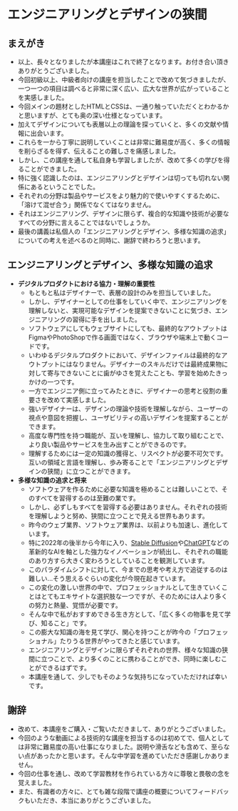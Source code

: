 エンジニアリングとデザインの狭間
==

## まえがき

- 以上、長々となりましたが本講座はこれで終了となります。お付き合い頂きありがとうございました。
- 今回初級以上、中級者向けの講座を担当したことで改めて気づきましたが、一つ一つの項目は調べると非常に深く広い、広大な世界が広がっていることを実感しました。
- 今回メインの題材としたHTMLとCSSは、一通り触っていただくとわかるかと思いますが、とても奥の深い仕様となっています。
- 加えてデザインについても表層以上の理論を探っていくと、多くの文献や情報に出会います。
- これらを一から丁寧に説明していくことは非常に難易度が高く、多くの情報を削らざるを得ず、伝えることの難しさを痛感しました。
- しかし、この講座を通して私自身も学習しましたが、改めて多くの学びを得ることができました。
- 特に強く認識したのは、エンジニアリングとデザインは切っても切れない関係にあるということでした。
- それぞれの分野は製品やサービスをより魅力的で使いやすくするために、「溶けて混ぜ合う」関係でなくてはなりません。
- それはエンジニアリング、デザインに限らず、複合的な知識や技術が必要なすべての分野に言えることではないでしょうか。
- 最後の講義は私個人の「エンジニアリングとデザイン、多様な知識の追求」についての考えを述べるのと同時に、謝辞で終わろうと思います。

## エンジニアリングとデザイン、多様な知識の追求

- **デジタルプロダクトにおける協力・理解の重要性**
  - もともと私はデザイナーで、表層の設計のみを担当していました。
  - しかし、デザイナーとしての仕事をしていく中で、エンジニアリングを理解しないと、実現可能なデザインを提案できないことに気づき、エンジニアリングの習得に手を出しました。
  - ソフトウェアにしてもウェブサイトにしても、最終的なアウトプットはFigmaやPhotoShopで作る画面ではなく、ブラウザや端末上で動くコードです。
  - いわゆるデジタルプロダクトにおいて、デザインファイルは最終的なアウトプットにはなりません。デザイナーのスキルだけでは最終成果物に対して寄与できないことに歯がゆさを覚えたことも、学習を始めたきっかけの一つです。
  - 一方でエンジニア側に立ってみたときに、デザイナーの思考と役割の重要さを改めて実感しました。
  - 強いデザイナーは、デザインの理論や技術を理解しながら、ユーザーの視点や意図を把握し、ユーザビリティの高いデザインを提案することができます。
  - 高度な専門性を持つ職能が、互いを理解し、協力して取り組むことで、より良い製品やサービスを生み出すことができるのです。
  - 理解するためには一定の知識の獲得と、リスペクトが必要不可欠です。互いの領域と言語を理解し、歩み寄ることで「エンジニアリングとデザインの狭間」に立つことができます。
- **多様な知識の追求と将来**
  - ソフトウェアを作るために必要な知識を極めることは難しいことで、そのすべてを習得するのは至難の業です。
  - しかし、必ずしもすべてを習得する必要はありません。それぞれの技術を理解しようと努め、狭間に立つことで見える世界もあります。
  - 昨今のウェブ業界、ソフトウェア業界は、以前よりも加速し、進化しています。
  - 特に2022年の後半から今年に入り、[Stable Diffusion](https://stablediffusionweb.com/)や[ChatGPT](https://openai.com/blog/chatgpt)などの革新的なAIを軸とした強力なイノベーションが続出し、それぞれの職能のあり方すら大きく変わろうとしていることを観測しています。
  - このパラダイムシフトに対して、今までの思考や考え方で追従するのは難しい...そう思えるぐらいの変化が今現在起きています。
  - この変化の激しい世界の中で、プロフェッショナルとして生きていくことはとてもエキサイトな選択肢な一つですが、そのためには人より多くの努力と熱量、覚悟が必要です。
  - そんな中で私がおすすめできる生き方として、「広く多くの物事を見て学び、知ること」です。
  - この膨大な知識の海を見て学び、関心を持つことが昨今の「プロフェッショナル」たりうる世界がやってきたと感じています。
  - エンジニアリングとデザインに限らずそれぞれの世界、様々な知識の狭間に立つことで、より多くのことに携わることができ、同時に楽しむことができるはずです。
  - 本講座を通して、少しでもそのような気持ちになっていただければ幸いです。

## 謝辞

- 改めて、本講座をご購入・ご覧いただきまして、ありがとうございました。
- 今回のような動画による技術的な講座を担当するのは初めてで、個人としては非常に難易度の高い仕事になりました。説明や滑舌なども含めて、至らない点があったかと思います。そんな中学習を進めていただき感謝しかありません。
- 今回の仕事を通し、改めて学習教材を作られている方々に尊敬と畏敬の念を覚えました。
- また、有識者の方々に、とても雑な段階で講座の概要についてフィードバックもいただき、本当にありがとうございました。

